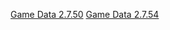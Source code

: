 [Game Data 2.7.50](https://autopatchhkbeta.yuanshen.com/client_app/download/beta_pc/20220516111633_WUVnBZN1Z5GKS2zT/GenshinImpact_2.7.50_beta.zip)
[Game Data 2.7.54](https://autopatchcn.yuanshen.com/client_app/download/beta_pc/20220421113408_yzV8nb9a38wkGeQf/YuanShen_2.6.54_beta.zip)
